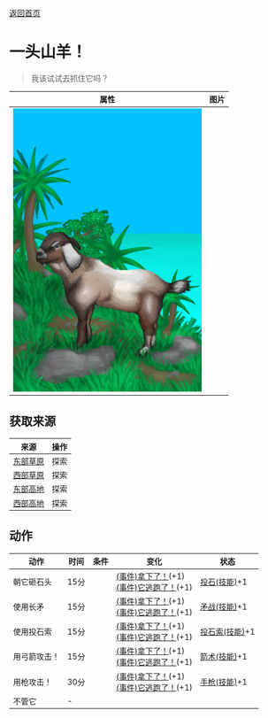 [返回首页](index.md)  
# 一头山羊！  
> 我该试试去抓住它吗？  
  
  属性  |   图片   
 ----  |  ----:   
   |  ![](Sprite/GoatEvent.png)   
  
## 获取来源  
来源  |  操作  
----  |  ----  
[东部草原](GrasslandsE.md)  |  探索  
[西部草原](GrasslandsW.md)  |  探索  
[东部高地](HighlandsEastern.md)  |  探索  
[西部高地](HighlandsWestern.md)  |  探索  
## 动作  
动作  |  时间  |  条件  |  变化  |  状态  
----  |  ----  |  ----  |  ----  |  ----  
朝它砸石头  |  15分  |    |  [(事件)拿下了！](Event_GoatFightSuccess.md)(+1)<br>[(事件)它逃跑了！](Event_GoatFightFailure.md)(+1)  |  [投石(技能)](Skill_RockThrowing.md)+1  
使用长矛  |  15分  |    |  [(事件)拿下了！](Event_GoatFightSuccess.md)(+1)<br>[(事件)它逃跑了！](Event_GoatFightFailure.md)(+1)  |  [矛战(技能)](Skill_SpearFighting.md)+1  
使用投石索  |  15分  |    |  [(事件)拿下了！](Event_GoatFightSuccess.md)(+1)<br>[(事件)它逃跑了！](Event_GoatFightFailure.md)(+1)  |  [投石索(技能)](Skill_Sling.md)+1  
用弓箭攻击！  |  15分  |    |  [(事件)拿下了！](Event_GoatFightSuccess.md)(+1)<br>[(事件)它逃跑了！](Event_GoatFightFailure.md)(+1)  |  [箭术(技能)](Skill_Archery.md)+1  
用枪攻击！  |  30分  |    |  [(事件)拿下了！](Event_GoatFightSuccess.md)(+1)<br>[(事件)它逃跑了！](Event_GoatFightFailure.md)(+1)  |  [手枪(技能)](Skill_Handguns.md)+1  
不管它  |  -  |    |    |    
